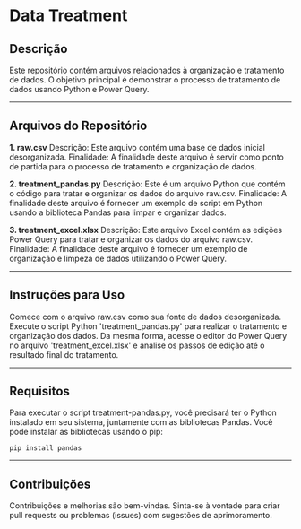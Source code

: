 # Data Treatment
## Descrição
Este repositório contém arquivos relacionados à organização e tratamento de dados. O objetivo principal é demonstrar o processo de tratamento de dados usando Python e Power Query.

---

## Arquivos do Repositório
**1. raw.csv**
Descrição: Este arquivo contém uma base de dados inicial desorganizada.
Finalidade: A finalidade deste arquivo é servir como ponto de partida para o processo de tratamento e organização de dados.

**2. treatment_pandas.py**
Descrição: Este é um arquivo Python que contém o código para tratar e organizar os dados do arquivo raw.csv.
Finalidade: A finalidade deste arquivo é fornecer um exemplo de script em Python usando a biblioteca Pandas para limpar e organizar dados.

**3. treatment_excel.xlsx**
Descrição: Este arquivo Excel contém as edições Power Query para tratar e organizar os dados do arquivo raw.csv.
Finalidade: A finalidade deste arquivo é fornecer um exemplo de organização e limpeza de dados utilizando o Power Query.

---

## Instruções para Uso
Comece com o arquivo raw.csv como sua fonte de dados desorganizada.
Execute o script Python 'treatment_pandas.py' para realizar o tratamento e organização dos dados.
Da mesma forma, acesse o editor do Power Query no arquivo 'treatment_excel.xlsx' e analise os passos de edição até o resultado final do tratamento.

--- 

## Requisitos
Para executar o script treatment-pandas.py, você precisará ter o Python instalado em seu sistema, juntamente com as bibliotecas Pandas. Você pode instalar as bibliotecas usando o pip:

```
pip install pandas

```

---

## Contribuições
Contribuições e melhorias são bem-vindas. Sinta-se à vontade para criar pull requests ou problemas (issues) com sugestões de aprimoramento.
